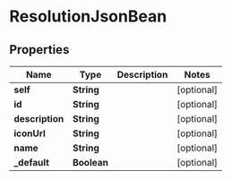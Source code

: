 

# ResolutionJsonBean


## Properties

| Name | Type | Description | Notes |
|------------ | ------------- | ------------- | -------------|
|**self** | **String** |  |  [optional] |
|**id** | **String** |  |  [optional] |
|**description** | **String** |  |  [optional] |
|**iconUrl** | **String** |  |  [optional] |
|**name** | **String** |  |  [optional] |
|**_default** | **Boolean** |  |  [optional] |



